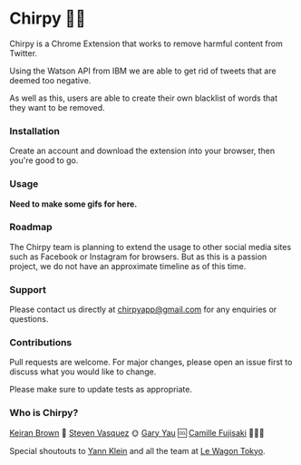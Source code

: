 <!-- Name -->
# Chirpy 🐣💕
<!-- Description -->
Chirpy is a Chrome Extension that works to remove harmful content from Twitter.

Using the Watson API from IBM we are able to get rid of tweets that are deemed too negative.

As well as this, users are able to create their own blacklist of words that they want to be removed.

### Installation
Create an account and download the extension into your browser, then you're good to go.


<!-- Badges -->
<!-- What is a badge -->

<!-- Visuals  -->
### Usage
**Need to make some gifs for here.**

### Roadmap
The Chirpy team is planning to extend the usage to other social media sites such as Facebook or Instagram for browsers. But as this is a passion project, we do not have an approximate timeline as of this time.

### Support
Please contact us directly at chirpyapp@gmail.com for any enquiries or questions.

### Contributions
Pull requests are welcome. For major changes, please open an issue first to discuss what you would like to change.

Please make sure to update tests as appropriate.

<!-- Authors -->
### Who is Chirpy?
[Keiran Brown](https://github.com/KeiranBrown1301) 🍻
[Steven Vasquez](https://github.com/angrysun) 🌞
[Gary Yau](https://github.com/Gazwai) 🆒
[Camille Fujisaki](https://github.com/CamillieFu) 👨‍👩‍👧

Special shoutouts to [Yann Klein](https://github.com/yannklein) and all the team at [Le Wagon Tokyo](https://www.lewagon.com/tokyo).
